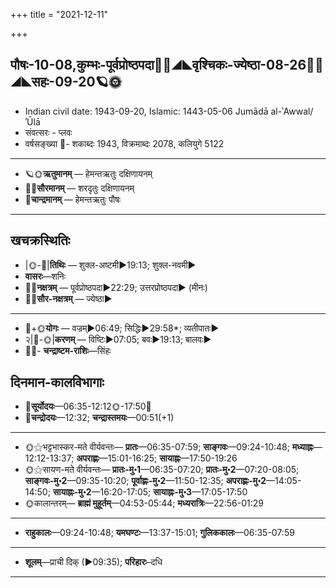+++
title = "2021-12-11"

+++
## पौषः-10-08,कुम्भः-पूर्वप्रोष्ठपदा🌛🌌◢◣वृश्चिकः-ज्येष्ठा-08-26🌌🌞◢◣सहः-09-20🪐🌞
- Indian civil date: 1943-09-20, Islamic: 1443-05-06 Jumādā al-ʾAwwal/ʾŪlā
- संवत्सरः - प्लवः
- वर्षसङ्ख्या 🌛- शकाब्दः 1943, विक्रमाब्दः 2078, कलियुगे 5122
___________________
- 🪐🌞**ऋतुमानम्** — हेमन्तऋतुः दक्षिणायनम्
- 🌌🌞**सौरमानम्** — शरदृतुः दक्षिणायनम्
- 🌛**चान्द्रमानम्** — हेमन्तऋतुः पौषः
___________________


## खचक्रस्थितिः
- |🌞-🌛|**तिथिः** — शुक्ल-अष्टमी►19:13; शुक्ल-नवमी►  
- **वासरः**—शनिः  
- 🌌🌛**नक्षत्रम्** — पूर्वप्रोष्ठपदा►22:29; उत्तरप्रोष्ठपदा► (मीनः)  
- 🌌🌞**सौर-नक्षत्रम्** — ज्येष्ठा►  
___________________
- 🌛+🌞**योगः** — वज्रम्►06:49; सिद्धिः►29:58*; व्यतीपातः►  
- २|🌛-🌞|**करणम्** — विष्टिः►07:05; बवः►19:13; बालवः►  
- 🌌🌛- **चन्द्राष्टम-राशिः**—सिंहः  


## दिनमान-कालविभागाः
- 🌅**सूर्योदयः**—06:35-12:12🌞️-17:50🌇  
- 🌛**चन्द्रोदयः**—12:32; **चन्द्रास्तमयः**—00:51(+1)  
___________________
- 🌞⚝भट्टभास्कर-मते वीर्यवन्तः— **प्रातः**—06:35-07:59; **साङ्गवः**—09:24-10:48; **मध्याह्नः**—12:12-13:37; **अपराह्णः**—15:01-16:25; **सायाह्नः**—17:50-19:26  
- 🌞⚝सायण-मते वीर्यवन्तः— **प्रातः-मु॰1**—06:35-07:20; **प्रातः-मु॰2**—07:20-08:05; **साङ्गवः-मु॰2**—09:35-10:20; **पूर्वाह्णः-मु॰2**—11:50-12:35; **अपराह्णः-मु॰2**—14:05-14:50; **सायाह्नः-मु॰2**—16:20-17:05; **सायाह्नः-मु॰3**—17:05-17:50  
- 🌞कालान्तरम्— **ब्राह्मं मुहूर्तम्**—04:53-05:44; **मध्यरात्रिः**—22:56-01:29  
___________________
- **राहुकालः**—09:24-10:48; **यमघण्टः**—13:37-15:01; **गुलिककालः**—06:35-07:59  
___________________
- **शूलम्**—प्राची दिक् (►09:35); **परिहारः**–दधि  
___________________

